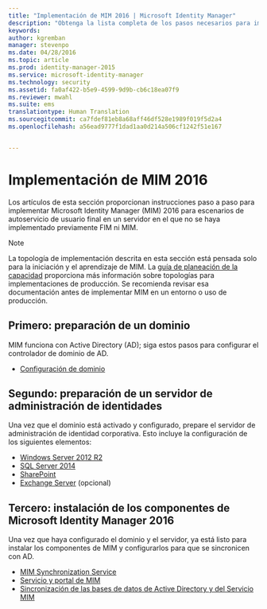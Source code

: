 ```yaml
---
title: "Implementación de MIM 2016 | Microsoft Identity Manager"
description: "Obtenga la lista completa de los pasos necesarios para implementar Microsoft Identity Manager 2016, desde la preparación del entorno hasta la configuración de los portales."
keywords: 
author: kgremban
manager: stevenpo
ms.date: 04/28/2016
ms.topic: article
ms.prod: identity-manager-2015
ms.service: microsoft-identity-manager
ms.technology: security
ms.assetid: fa0af422-b5e9-4599-9d9b-cb6c18ea07f9
ms.reviewer: mwahl
ms.suite: ems
translationtype: Human Translation
ms.sourcegitcommit: ca7fdef81eb8a68aff46df528e1989f019f5d2a4
ms.openlocfilehash: a56ead9777f1dad1aa0d214a506cf1242f51e167


---
```


# Implementación de MIM 2016
Los artículos de esta sección proporcionan instrucciones paso a paso para implementar Microsoft Identity Manager (MIM) 2016 para escenarios de autoservicio de usuario final en un servidor en el que no se haya implementado previamente FIM ni MIM.

> [!NOTE]
> La topología de implementación descrita en esta sección está pensada solo para la iniciación y el aprendizaje de MIM.  La [guía de planeación de la capacidad](/microsoft-identity-manager/plan-design/capacity-planning-guide) proporciona más información sobre topologías para implementaciones de producción.  Se recomienda revisar esa documentación antes de implementar MIM en un entorno o uso de producción.

<!---
Comment: Restore after PAM content is included

The privileged access management scenario is deployed differently than other MIM scenarios, as it requires a dedicated bastion forest environment.  If you want to learn more about deploying MIM for Privileged Identity Management, see [Getting Started with Privileged Access Management](privileged-access-management-get-started.md).
--->

## Primero: preparación de un dominio
MIM funciona con Active Directory (AD); siga estos pasos para configurar el controlador de dominio de AD.
- [Configuración de dominio](preparing-domain.md)

## Segundo: preparación de un servidor de administración de identidades
Una vez que el dominio está activado y configurado, prepare el servidor de administración de identidad corporativa. Esto incluye la configuración de los siguientes elementos:
- [Windows Server 2012 R2](prepare-server-ws2012r2.md)
- [SQL Server 2014](prepare-server-sql2014.md)
- [SharePoint](prepare-server-sharepoint.md)
- [Exchange Server](prepare-server-exchange.md) (opcional)

## Tercero: instalación de los componentes de Microsoft Identity Manager 2016
Una vez que haya configurado el dominio y el servidor, ya está listo para instalar los componentes de MIM y configurarlos para que se sincronicen con AD.
- [MIM Synchronization Service](install-mim-sync.md)
- [Servicio y portal de MIM](install-mim-service-portal.md)
- [Sincronización de las bases de datos de Active Directory y del Servicio MIM](install-mim-sync-ad-service.md)



<!--HONumber=Jun16_HO4-->


